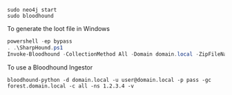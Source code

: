 
```Shell
sudo neo4j start
sudo bloodhound
```

To generate the loot file in Windows
```PowerShell
powershell -ep bypass
. .\SharpHound.ps1
Invoke-Bloodhound -CollectionMethod All -Domain domain.local -ZipFileName loot.zip
```

To use a Bloodhound Ingestor
```Shell
bloodhound-python -d domain.local -u user@domain.local -p pass -gc forest.domain.local -c all -ns 1.2.3.4 -v
```